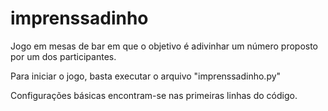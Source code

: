 # imprenssadinho
Jogo em mesas de bar em que o objetivo é adivinhar um número proposto por um dos participantes.

Para iniciar o jogo, basta executar o arquivo "imprenssadinho.py"

Configurações básicas encontram-se nas primeiras linhas do código.